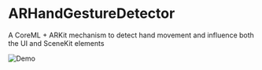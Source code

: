 # ARHandGestureDetector
A CoreML + ARKit mechanism to detect hand movement and influence both the UI and SceneKit elements


![Demo](HandCursor.gif)
